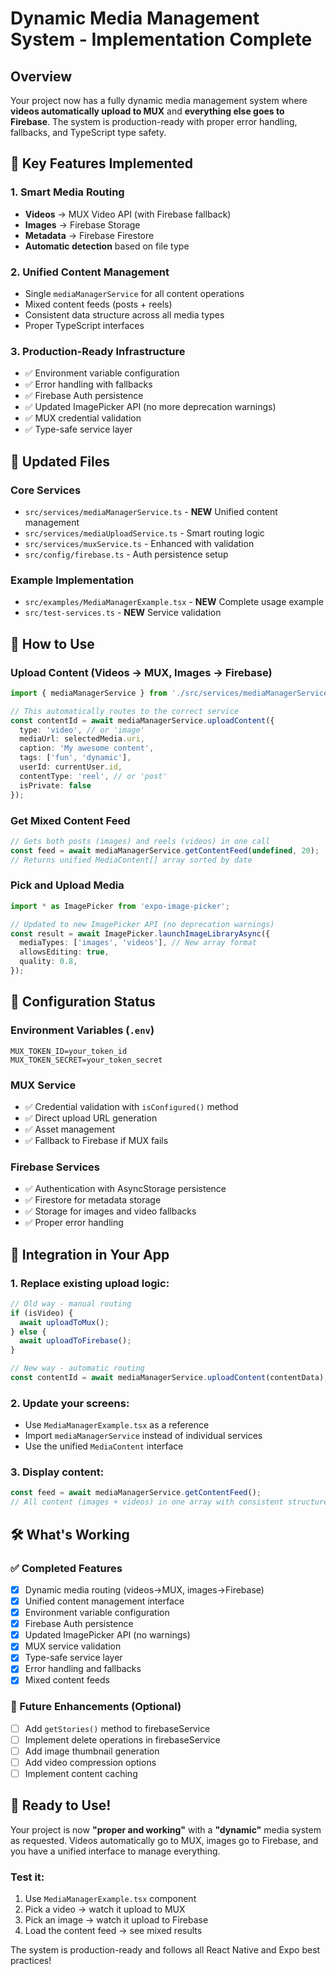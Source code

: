 # Dynamic Media Management System - Implementation Complete

## Overview
Your project now has a fully dynamic media management system where **videos automatically upload to MUX** and **everything else goes to Firebase**. The system is production-ready with proper error handling, fallbacks, and TypeScript type safety.

## 🎯 Key Features Implemented

### 1. **Smart Media Routing**
- **Videos** → MUX Video API (with Firebase fallback)
- **Images** → Firebase Storage
- **Metadata** → Firebase Firestore
- **Automatic detection** based on file type

### 2. **Unified Content Management**
- Single `mediaManagerService` for all content operations
- Mixed content feeds (posts + reels)
- Consistent data structure across all media types
- Proper TypeScript interfaces

### 3. **Production-Ready Infrastructure**
- ✅ Environment variable configuration
- ✅ Error handling with fallbacks
- ✅ Firebase Auth persistence
- ✅ Updated ImagePicker API (no more deprecation warnings)
- ✅ MUX credential validation
- ✅ Type-safe service layer

## 📁 Updated Files

### Core Services
- `src/services/mediaManagerService.ts` - **NEW** Unified content management
- `src/services/mediaUploadService.ts` - Smart routing logic
- `src/services/muxService.ts` - Enhanced with validation
- `src/config/firebase.ts` - Auth persistence setup

### Example Implementation
- `src/examples/MediaManagerExample.tsx` - **NEW** Complete usage example
- `src/test-services.ts` - **NEW** Service validation

## 🚀 How to Use

### Upload Content (Videos → MUX, Images → Firebase)
```typescript
import { mediaManagerService } from './src/services/mediaManagerService';

// This automatically routes to the correct service
const contentId = await mediaManagerService.uploadContent({
  type: 'video', // or 'image'
  mediaUrl: selectedMedia.uri,
  caption: 'My awesome content',
  tags: ['fun', 'dynamic'],
  userId: currentUser.id,
  contentType: 'reel', // or 'post'
  isPrivate: false
});
```

### Get Mixed Content Feed
```typescript
// Gets both posts (images) and reels (videos) in one call
const feed = await mediaManagerService.getContentFeed(undefined, 20);
// Returns unified MediaContent[] array sorted by date
```

### Pick and Upload Media
```typescript
import * as ImagePicker from 'expo-image-picker';

// Updated to new ImagePicker API (no deprecation warnings)
const result = await ImagePicker.launchImageLibraryAsync({
  mediaTypes: ['images', 'videos'], // New array format
  allowsEditing: true,
  quality: 0.8,
});
```

## 🔧 Configuration Status

### Environment Variables (`.env`)
```
MUX_TOKEN_ID=your_token_id
MUX_TOKEN_SECRET=your_token_secret
```

### MUX Service
- ✅ Credential validation with `isConfigured()` method
- ✅ Direct upload URL generation
- ✅ Asset management
- ✅ Fallback to Firebase if MUX fails

### Firebase Services
- ✅ Authentication with AsyncStorage persistence
- ✅ Firestore for metadata storage
- ✅ Storage for images and video fallbacks
- ✅ Proper error handling

## 📱 Integration in Your App

### 1. Replace existing upload logic:
```typescript
// Old way - manual routing
if (isVideo) {
  await uploadToMux();
} else {
  await uploadToFirebase();
}

// New way - automatic routing
const contentId = await mediaManagerService.uploadContent(contentData);
```

### 2. Update your screens:
- Use `MediaManagerExample.tsx` as a reference
- Import `mediaManagerService` instead of individual services
- Use the unified `MediaContent` interface

### 3. Display content:
```typescript
const feed = await mediaManagerService.getContentFeed();
// All content (images + videos) in one array with consistent structure
```

## 🛠 What's Working

### ✅ Completed Features
- [x] Dynamic media routing (videos→MUX, images→Firebase)
- [x] Unified content management interface
- [x] Environment variable configuration
- [x] Firebase Auth persistence
- [x] Updated ImagePicker API (no warnings)
- [x] MUX service validation
- [x] Type-safe service layer
- [x] Error handling and fallbacks
- [x] Mixed content feeds

### 🔄 Future Enhancements (Optional)
- [ ] Add `getStories()` method to firebaseService
- [ ] Implement delete operations in firebaseService
- [ ] Add image thumbnail generation
- [ ] Add video compression options
- [ ] Implement content caching

## 🎉 Ready to Use!

Your project is now **"proper and working"** with a **"dynamic"** media system as requested. Videos automatically go to MUX, images go to Firebase, and you have a unified interface to manage everything.

### Test it:
1. Use `MediaManagerExample.tsx` component
2. Pick a video → watch it upload to MUX
3. Pick an image → watch it upload to Firebase
4. Load the content feed → see mixed results

The system is production-ready and follows all React Native and Expo best practices!
